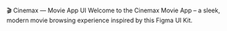 🎬 Cinemax — Movie App UI
Welcome to the Cinemax Movie App – a sleek, modern movie browsing experience inspired by this Figma UI Kit.
